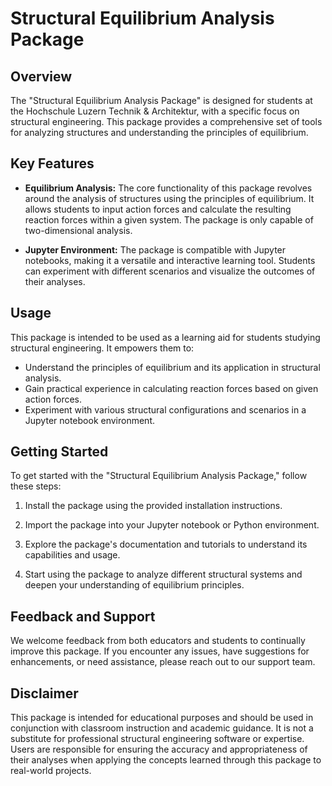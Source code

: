 # Structural Equilibrium Analysis Package

## Overview

The "Structural Equilibrium Analysis Package" is designed for students at the Hochschule Luzern Technik & Architektur, with a specific focus on structural engineering. This package provides a comprehensive set of tools for analyzing structures and understanding the principles of equilibrium.

## Key Features

- **Equilibrium Analysis:** The core functionality of this package revolves around the analysis of structures using the principles of equilibrium. It allows students to input action forces and calculate the resulting reaction forces within a given system. The package is only capable of two-dimensional analysis.

- **Jupyter Environment:** The package is compatible with Jupyter notebooks, making it a versatile and interactive learning tool. Students can experiment with different scenarios and visualize the outcomes of their analyses.

## Usage

This package is intended to be used as a learning aid for students studying structural engineering. It empowers them to:

- Understand the principles of equilibrium and its application in structural analysis.
- Gain practical experience in calculating reaction forces based on given action forces.
- Experiment with various structural configurations and scenarios in a Jupyter notebook environment.

## Getting Started

To get started with the "Structural Equilibrium Analysis Package," follow these steps:

1. Install the package using the provided installation instructions.

2. Import the package into your Jupyter notebook or Python environment.

3. Explore the package's documentation and tutorials to understand its capabilities and usage.

4. Start using the package to analyze different structural systems and deepen your understanding of equilibrium principles.

## Feedback and Support

We welcome feedback from both educators and students to continually improve this package. If you encounter any issues, have suggestions for enhancements, or need assistance, please reach out to our support team.

## Disclaimer

This package is intended for educational purposes and should be used in conjunction with classroom instruction and academic guidance. It is not a substitute for professional structural engineering software or expertise. Users are responsible for ensuring the accuracy and appropriateness of their analyses when applying the concepts learned through this package to real-world projects.
